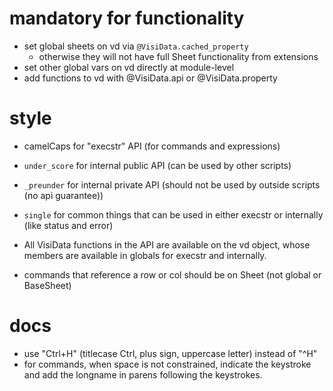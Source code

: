 # mandatory for functionality

- set global sheets on vd via `@VisiData.cached_property`
   - otherwise they will not have full Sheet functionality from extensions
- set other global vars on vd directly at module-level
- add functions to vd with @VisiData.api or @VisiData.property

# style

- camelCaps for "execstr" API (for commands and expressions)
- `under_score` for internal public API (can be used by other scripts)
- `_preunder` for internal private API (should not be used by outside scripts (no api guarantee))
- `single` for common things that can be used in either execstr or internally (like status and error)

- All VisiData functions in the API are available on the vd object, whose members are available in globals for execstr and internally.
- commands that reference a row or col should be on Sheet (not global or BaseSheet)

# docs

- use "Ctrl+H" (titlecase Ctrl, plus sign, uppercase letter) instead of "^H"
- for commands, when space is not constrained, indicate the keystroke and add the longname in parens following the keystrokes.

